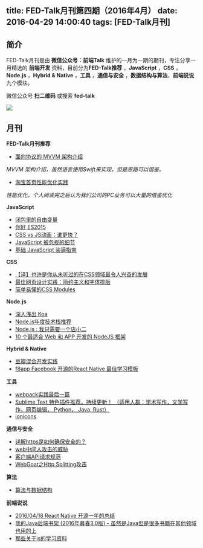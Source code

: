 title: FED-Talk月刊第四期（2016年4月）
date: 2016-04-29 14:00:40
tags: [FED-Talk月刊]
---

## 简介

FED-Talk月刊是由 **微信公众号：前端Talk** 维护的一月为一期的期刊，专注分享一月精选的 **前端开发** 资料，目前分为**FED-Talk推荐** ，**JavaScript** ，**CSS** ，**Node.js** ，**Hybrid & Native** ，**工具** ，**通信与安全** ，**数据结构与算法**，**前端说说** 九个模块。

微信公众号 **扫二维码** 或搜索 **fed-talk**

![](https://raw.githubusercontent.com/mulgore/mulgore.github.io/master/preimgs/sand-dunes-691431_640.jpg)

## 月刊

**FED-Talk月刊推荐**

- [面向协议的 MVVM 架构介绍](https://realm.io/cn/news/doios-natasha-murashev-protocol-oriented-mvvm/)

*MVVM 架构介绍，虽然语言使用Swift来实现，但是思路可以借鉴。*

- [淘宝首页性能优化实践](http://www.barretlee.com/blog/2016/04/01/optimization-in-taobao-homepage/)

*性能优化，个人阅读完之后认为我们公司的PC业务可以大量的借鉴优化*

**JavaScript**

- [闭包里的自由变量](https://zhuanlan.zhihu.com/p/20658538)
- [你好 ES2015](http://jinlong.github.io/2016/04/09/Say-Hello-To-ES2015/)
- [CSS vs JS动画：谁更快？](http://zencode.in/19.CSS-vs-JS%E5%8A%A8%E7%94%BB%EF%BC%9A%E8%B0%81%E6%9B%B4%E5%BF%AB%EF%BC%9F.html)
- [JavaScript 被忽视的细节](http://www.barretlee.com/blog/2016/04/18/javascript-detail/)
- [基础 JavaScript 装逼指南](https://annatarhe.github.io/2016/04/19/hack-js-code.html)

**CSS**

- [【译】也许是你从未听过的在CSS领域最令人兴奋的发展](http://www.jqsite.com/notes/1604109666.html)
- [最佳网页设计实践：简约主义和字体排版](http://www.ui.cn/detail/118664.html)
- [简单易懂的CSS Modules](http://acgtofe.com/posts/2016/04/css-modules-made-simple)

**Node.js**

- [深入浅出 Koa](https://github.com/berwin/Blog/issues/8)
- [Node.js年度技术栈推荐](https://github.com/nodeonly/stack)
- [Node.js : 我只需要一个店小二](http://mp.weixin.qq.com/s?__biz=MzAxOTc0NzExNg==&mid=2665513044&idx=1&sn=9b8526e9d641b970ee5ddac02dae3c57#rd)
- [10 个最适合 Web 和 APP 开发的 NodeJS 框架](http://www.58maisui.com/2016/04/27/article-29/)

**Hybrid & Native**

- [豆瓣混合开发实践](http://lincode.github.io/Hybrid-Rexxar)
- [f8app Facebook 开源的React Native 最佳学习模板](https://github.com/fbsamples/f8app)

**工具**

- [webpack实践最后一篇 ](https://github.com/icepy/_posts/issues/34)
- [Sublime Text 特色插件推荐，持续更新！ （适用人群：学术写作，文学写作，网页编辑， Python， Java, Rust）](https://www.scislab.com/blog/sublime-text-te-se-cha-jian-tui-jian-gua-yong-ren-qun-python-java/)
- [ionicons](http://ionicons.com/)

**通信与安全**

- [详解https是如何确保安全的？](http://www.wxtlife.com/2016/03/27/%E8%AF%A6%E8%A7%A3https%E6%98%AF%E5%A6%82%E4%BD%95%E7%A1%AE%E4%BF%9D%E5%AE%89%E5%85%A8%E7%9A%84%EF%BC%9F/)
- [web中间人攻击的威胁](https://www.zhuyingda.com/blog/article.html?id=7)
- [客户端API请求规范](http://blog.12xiaoshi.com/2016/03/31/tech/api-constraint_design/)
- [WebGoat之Http Splitting攻击](http://qimingyu.github.io/2016/04/18/Webgoat%E4%B9%8BHttp%20Splitting%E6%94%BB%E5%87%BB/)

**算法**

- [算法与数据结构](https://github.com/ty4z2008/Qix/blob/master/algorithm.md)

**前端说说**

- [2016/04/18 React Native 开源一年的总结](https://github.com/gaohailang/blog/issues/23)
- [我的Java后端书架 (2016年暮春3.0版) - 虽然是Java但是很多书籍在其他领域也用的上](http://calvin1978.blogcn.com/articles/javabookshelf.html)
- [那些关于js的学习资料](https://annatarhe.github.io/2016/03/20/learning-resources-about-js.html)